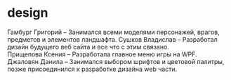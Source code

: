 # design




Гамбург Григорий – Занимался всеми моделями персонажей, врагов, предметов и элементов ландшафта.
Сушков Владислав – Разработал дизайн будущего веб сайта и все что с этим связано.<br>
Прищепова Ксения – Разработала главное меню игры на WPF.
Джаловян Данила – Занимался выбором шрифтов и цветовой палитры, позже присоединился к разработке дизайна web части.
